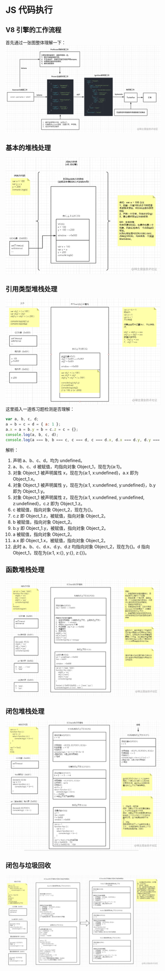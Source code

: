 # JS 代码执行

## V8 引擎的工作流程

首先通过一张图整体理解一下：
![image.png](./image/image13.png)

## 基本的堆栈处理

![image.png](./image/image14.png)

## 引用类型堆栈处理

![image.png](./image/image15.png)
这里插入一道练习题检测是否理解：

```js
var a, b, c, d;
a = b = c = d = { a: 1 };
a.x = a = b.y = b = c.z = c = {};
console.log(a, b, c, d);
console.log(a === b, b === c, c === d, c === d.x, d.x === d.y, d.y === d.z);
```

解析：

1. 声明 a、b、c、d，均为 undefined。
2. a、b、c、d 被赋值，均指向对象 Object_1，现在为{a:1}。
3. 对象 Object_1 被声明属性 x，现在为{a:1, x:undefined}，a.x 即为 Object_1.x。
4. 对象 Object_1 被声明属性 y，现在为{a:1, x:undefined, y:undefined}，b.y 即为 Object_1.y。
5. 对象 Object_1 被声明属性 z，现在为{a:1, x:undefined, y:undefined, z:undefined}，c.z 即为 Object_1.z。
6. c 被赋值，指向对象 Object_2，现在为{}。
7. c.z 即 Object_1.z，被赋值，指向对象 Object_2。
8. b 被赋值，指向对象 Object_2。
9. b.y 即 Object_1.y，被赋值，指向对象 Object_2。
10. a 被赋值，指向对象 Object_2。
11. a.x 即 Object_1.x，被赋值，指向对象 Object_2。
12. 此时 a、b、c、d.x、d.y、d.z 均指向对象 Object_2，现在为{}。d 指向 Object_1，现在为{a:1, x:{}, y:{}, z:{}}。

## 函数堆栈处理

![image.png](./image/image16.png)

## 闭包堆栈处理

![image.png](./image/image17.png)

## 闭包与垃圾回收

![image.png](./image/image18.png)
